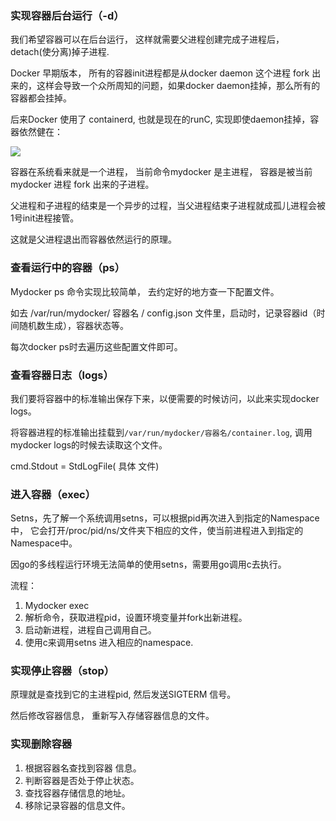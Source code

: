 ### 实现容器后台运行（-d）

我们希望容器可以在后台运行， 这样就需要父进程创建完成子进程后， detach(使分离)掉子进程.

Docker 早期版本， 所有的容器init进程都是从docker daemon 这个进程 fork 出来的，这样会导致一个众所周知的问题，如果docker daemon挂掉，那么所有的容器都会挂掉。

后来Docker 使用了 containerd, 也就是现在的runC, 实现即使daemon挂掉，容器依然健在：

![](http://claymore.wang/uploads/big/20ef026834cbe889d1e039dcc53a7c10.png)



容器在系统看来就是一个进程， 当前命令mydocker 是主进程， 容器是被当前mydocker 进程 fork 出来的子进程。

父进程和子进程的结束是一个异步的过程，当父进程结束子进程就成孤儿进程会被1号init进程接管。

这就是父进程退出而容器依然运行的原理。





### 查看运行中的容器（ps）

Mydocker ps 命令实现比较简单， 去约定好的地方查一下配置文件。

如去 /var/run/mydocker/ 容器名 / config.json 文件里，启动时，记录容器id（时间随机数生成），容器状态等。

每次docker ps时去遍历这些配置文件即可。





### 查看容器日志（logs）

我们要将容器中的标准输出保存下来，以便需要的时候访问，以此来实现docker logs。

将容器进程的标准输出挂载到`/var/run/mydocker/容器名/container.log`,  调用mydocker logs的时候去读取这个文件。

cmd.Stdout = StdLogFile( 具体 文件)



### 进入容器（exec）

Setns，先了解一个系统调用setns，可以根据pid再次进入到指定的Namespace中， 它会打开/proc/pid/ns/文件夹下相应的文件，使当前进程进入到指定的Namespace中。

因go的多线程运行环境无法简单的使用setns，需要用go调用c去执行。

流程：

1. Mydocker exec 
2. 解析命令，获取进程pid，设置环境变量并fork出新进程。
3. 启动新进程，进程自己调用自己。
4. 使用c来调用setns 进入相应的namespace.





### 实现停止容器（stop）

原理就是查找到它的主进程pid,  然后发送SIGTERM 信号。

然后修改容器信息， 重新写入存储容器信息的文件。



### 实现删除容器

1. 根据容器名查找到容器 信息。
2. 判断容器是否处于停止状态。
3. 查找容器存储信息的地址。
4. 移除记录容器的信息文件。

